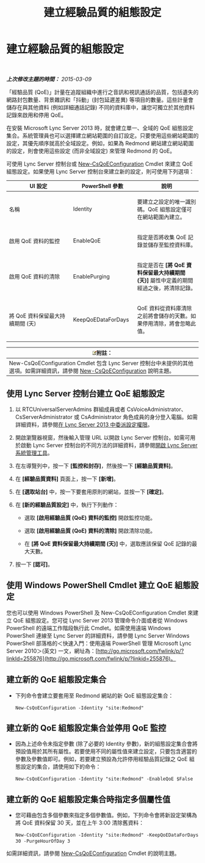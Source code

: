 ﻿---
title: 建立經驗品質的組態設定
TOCTitle: 建立經驗品質的組態設定
ms:assetid: 64f05569-07c7-4f76-a96b-ea4125a510d5
ms:mtpsurl: https://technet.microsoft.com/zh-tw/library/Gg521006(v=OCS.15)
ms:contentKeyID: 49291135
ms.date: 08/10/2015
mtps_version: v=OCS.15
ms.translationtype: HT
---

# 建立經驗品質的組態設定

 

_**上次修改主題的時間：** 2015-03-09_

「經驗品質 (QoE)」計量在追蹤組織中進行之音訊和視訊通話的品質，包括遺失的網路封包數量、背景雜訊和「抖動」(封包延遲差異) 等項目的數量。這些計量會儲存在與其他資料 (例如詳細通話記錄) 不同的資料庫中，讓您可獨立於其他資料記錄來啟用和停用 QoE。

在安裝 Microsoft Lync Server 2013 時，就會建立單一、全域的 QoE 組態設定集合。系統管理員也可以選擇建立網站範圍的自訂設定。只要使用這些網站範圍的設定，其優先順序就高於全域設定。例如，如果為 Redmond 網站建立網站範圍的設定，則會使用這些設定 (而非全域設定) 來管理 Redmond 的 QoE。

可使用 Lync Server 控制台或 [New-CsQoEConfiguration](new-csqoeconfiguration.md) Cmdlet 來建立 QoE 組態設定。如果使用 Lync Server 控制台來建立新的設定，則可使用下列選項：


<table>
<colgroup>
<col style="width: 33%" />
<col style="width: 33%" />
<col style="width: 33%" />
</colgroup>
<thead>
<tr class="header">
<th>UI 設定</th>
<th>PowerShell 參數</th>
<th>說明</th>
</tr>
</thead>
<tbody>
<tr class="odd">
<td><p>名稱</p></td>
<td><p>Identity</p></td>
<td><p>要建立之設定的唯一識別碼。QoE 組態設定僅可在網站範圍內建立。</p></td>
</tr>
<tr class="even">
<td><p>啟用 QoE 資料的監控</p></td>
<td><p>EnableQoE</p></td>
<td><p>指定是否將收集 QoE 記錄並儲存至監控資料庫。</p></td>
</tr>
<tr class="odd">
<td><p>啟用 QoE 資料的清除</p></td>
<td><p>EnablePurging</p></td>
<td><p>指定是否在 <strong>[將 QoE 資料保留最大持續期間 (天)]</strong> 屬性中定義的期間經過之後，將清除記錄。</p></td>
</tr>
<tr class="even">
<td><p>將 QoE 資料保留最大持續期間 (天)</p></td>
<td><p>KeepQoEDataForDays</p></td>
<td><p>QoE 資料從資料庫清除之前將會儲存的天數。如果停用清除，將會忽略此值。</p></td>
</tr>
</tbody>
</table>


<table>
<thead>
<tr class="header">
<th><img src="images/Gg398811.note(OCS.15).gif" title="note" alt="note" />附註：</th>
</tr>
</thead>
<tbody>
<tr class="odd">
<td>New-CsQoEConfiguration Cmdlet 包含 Lync Server 控制台中未提供的其他選項。如需詳細資訊，請參閱 <a href="new-csqoeconfiguration.md">New-CsQoEConfiguration</a> 說明主題。</td>
</tr>
</tbody>
</table>


## 使用 Lync Server 控制台建立 QoE 組態設定

1.  以 RTCUniversalServerAdmins 群組成員或者 CsVoiceAdministrator、CsServerAdministrator 或 CsAdministrator 角色成員的身分登入電腦。如需詳細資料，請參閱[在 Lync Server 2013 中委派設定權限](lync-server-2013-delegate-setup-permissions.md)。

2.  開啟瀏覽器視窗，然後輸入管理 URL 以開啟 Lync Server 控制台。如需可用於啟動 Lync Server 控制台的不同方法的詳細資料，請參閱[開啟 Lync Server 系統管理工具](lync-server-2013-open-lync-server-administrative-tools.md)。

3.  在左導覽列中，按一下 **\[監控和封存\]**，然後按一下 **\[經驗品質資料\]**。

4.  在 **\[經驗品質資料\]** 頁面上，按一下 **\[新增\]**。

5.  在 **\[選取站台\]** 中，按一下要套用原則的網站，並按一下 **\[確定\]**。

6.  在 **\[新的經驗品質設定\]** 中，執行下列動作：
    
      - 選取 **\[啟用經驗品質 (QoE) 資料的監控\]** 開啟監控功能。
    
      - 選取 **\[啟用經驗品質 (QoE) 資料的清除\]** 開啟清除功能。
    
      - 在 **\[將 QoE 資料保留最大持續期間 (天)\]** 中，選取應該保留 QoE 記錄的最大天數。

7.  按一下 **\[認可\]**。

## 使用 Windows PowerShell Cmdlet 建立 QoE 組態設定

您也可以使用 Windows PowerShell 及 New-CsQoEConfiguration Cmdlet 來建立 QoE 組態設定。您可從 Lync Server 2013 管理命令介面或者從 Windows PowerShell 的遠端工作階段執行此 Cmdlet。如需使用遠端 Windows PowerShell 連線至 Lync Server 的詳細資料，請參閱 Lync Server Windows PowerShell 部落格的＜快速入門：使用遠端 PowerShell 管理 Microsoft Lync Server 2010＞(英文) 一文，網址為：[http://go.microsoft.com/fwlink/p/?linkId=255876](http://go.microsoft.com/fwlink/p/?linkid=255876)。

## 建立新的 QoE 組態設定集合

  - 下列命令會建立要套用至 Redmond 網站的新 QoE 組態設定集合：
    
        New-CsQoEConfiguration -Identity "site:Redmond"

## 建立新的 QoE 組態設定集合並停用 QoE 監控

  - 因為上述命令未指定參數 (除了必要的 Identity 參數)，新的組態設定集合會將預設值用於其所有屬性。若要使用不同的屬性值來建立設定，只要包含適當的參數及參數值即可。例如，若要建立預設為允許停用經驗品質記錄之 QoE 組態設定的集合，請使用如下的命令：
    
        New-CsQoEConfiguration -Identity "site:Redmond" -EnableQoE $False

## 建立新的 QoE 組態設定集合時指定多個屬性值

  - 您可藉由包含多個參數來指定多個參數值。例如，下列命令會將新設定架構為將 QoE 資料保留 30 天，並在上午 3:00 清除舊資料：
    
        New-CsQoEConfiguration -Identity "site:Redmond" -KeepQoEDataForDays 30 -PurgeHourOfDay 3

如需詳細資訊，請參閱 [New-CsQoEConfiguration](new-csqoeconfiguration.md) Cmdlet 的說明主題。

